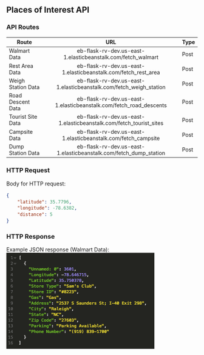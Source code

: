 ## Places of Interest API

### API Routes
| Route                | URL                                                                  | Type |
| -------------------- | :------------------------------------------------------------------: | ---- |
| Walmart Data         | eb-flask-rv-dev.us-east-1.elasticbeanstalk.com/fetch_walmart         | Post |
| Rest Area Data       | eb-flask-rv-dev.us-east-1.elasticbeanstalk.com/fetch_rest_area       | Post |
| Weigh Station Data   | eb-flask-rv-dev.us-east-1.elasticbeanstalk.com/fetch_weigh_station   | Post |
| Road Descent Data    | eb-flask-rv-dev.us-east-1.elasticbeanstalk.com/fetch_road_descents   | Post |
| Tourist Site Data    | eb-flask-rv-dev.us-east-1.elasticbeanstalk.com/fetch_tourist_sites   | Post |
| Campsite Data        | eb-flask-rv-dev.us-east-1.elasticbeanstalk.com/fetch_campsite        | Post |
| Dump Station Data    | eb-flask-rv-dev.us-east-1.elasticbeanstalk.com/fetch_dump_station    | Post |

### HTTP Request
Body for HTTP request:
~~~json
{
	"latitude": 35.7796, 
	"longitude": -78.6382,
	"distance": 5
}
~~~
### HTTP Response
Example JSON response (Walmart Data): <br>
![](Pictures/post_request.png)

